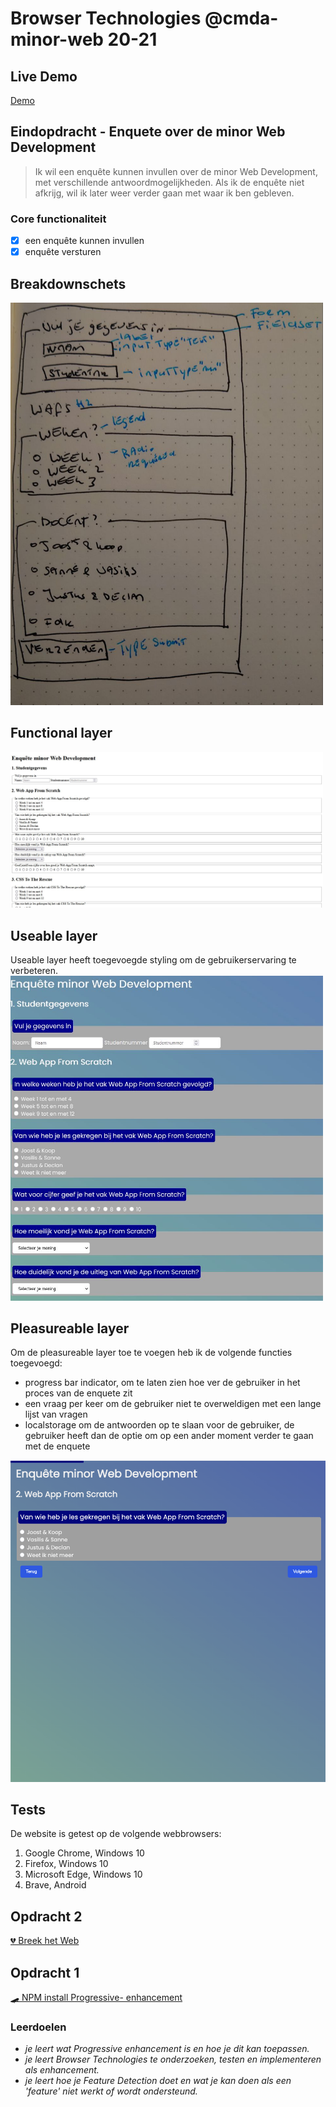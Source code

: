 # Browser Technologies @cmda-minor-web 20-21 

## Live Demo
[Demo](https://minor-enquete.herokuapp.com/)

## Eindopdracht - Enquete over de minor Web Development

> Ik wil een enquête kunnen invullen over de minor Web Development, met verschillende antwoordmogelijkheden. Als ik de enquête niet afkrijg, wil ik later weer verder gaan met waar ik ben gebleven.

### Core functionaliteit
- [x] een enquête kunnen invullen
- [x] enquête versturen

## Breakdownschets
<img src="https://github.com/AllyssaA/browser-technologies-2122/blob/main/static/images/sketch.jpg" width="500">


## Functional layer
<img src="https://github.com/AllyssaA/browser-technologies-2122/blob/main/static/images/layer1.JPG" width="500">


## Useable layer
Useable layer heeft toegevoegde styling om de gebruikerservaring te verbeteren.
<img src="https://github.com/AllyssaA/browser-technologies-2122/blob/main/static/images/usablelayer.JPG" width="500">


## Pleasureable layer
Om de pleasureable layer toe te voegen heb ik de volgende functies toegevoegd:
- progress bar indicator, om te laten zien hoe ver de gebruiker in het proces van de enquete zit
- een vraag per keer om de gebruiker niet te overweldigen met een lange lijst van vragen
- localstorage om de antwoorden op te slaan voor de gebruiker, de gebruiker heeft dan de optie om op een ander moment verder te gaan met de enquete



<img src="https://github.com/AllyssaA/browser-technologies-2122/blob/main/static/images/pleasureablelayer.png">



## Tests

De website is getest op de volgende webbrowsers:
1. Google Chrome, Windows 10
2. Firefox, Windows 10
3. Microsoft Edge, Windows 10
4. Brave, Android



## Opdracht 2
[💔 Breek het Web](https://github.com/AllyssaA/browser-technologies-2122/wiki/Opdracht-2)

## Opdracht 1
[🛹 NPM install Progressive- enhancement](https://allyssaa.github.io/browser-technologies-2122/opdrachten/)




### Leerdoelen
* _je leert wat Progressive enhancement is en hoe je dit kan toepassen._
* _je leert Browser Technologies te onderzoeken, testen en implementeren als enhancement._
* _je leert hoe je Feature Detection doet en wat je kan doen als een 'feature' niet werkt of wordt ondersteund._
